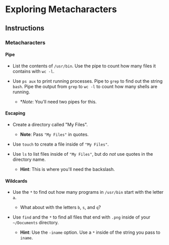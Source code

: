 # Exploring Metacharacters
## Instructions
### Metacharacters
#### Pipe
- List the contents of `/usr/bin`. Use the pipe to count how many files it contains with `wc -l`.

- Use `ps aux` to print running processes. Pipe to `grep` to find out the string `bash`. Pipe the output from `grep` to `wc -l` to count how many shells are running.
  - **Note*: You'll need two pipes for this.

#### Escaping
- Create a directory called "My Files".
  - **Note**: Pass `"My Files"` in quotes. 

- Use `touch` to create a file inside of `"My Files"`.

- Use `ls` to list files inside of `"My Files"`, but do _not_ use quotes in the directory name.
  - **Hint**: This is where you'll need the backslash.

#### Wildcards
- Use the `*` to find out how many programs in `/usr/bin` start with the letter `a`.
  - What about with the letters `b`, `s`, and `q`?

- Use `find` and the `*` to find all files that end with `.png` inside of your `~/Documents` directory.
  - **Hint**: Use the `-iname` option. Use a `*` inside of the string you pass to `iname`.
